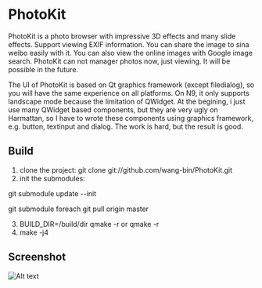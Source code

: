PhotoKit
==============

PhotoKit is a photo browser with impressive 3D effects and many slide effects. Support viewing EXIF information.
You can share the image to sina weibo easily with it.
You can also view the online images with Google image search.
PhotoKit can not manager photos now, just viewing. It will be possible in the future.


The UI of PhotoKit is based on Qt graphics framework (except filedialog), so you will have the same experience on all platforms. On N9, it only supports landscape mode because the limitation of QWidget. At the begining, i just use many QWidget based components, but they are very ugly on Harmattan, so I have to wrote these components using graphics framework, e.g. button, textinput and dialog. The work is hard, but the result is good.

Build
------
1. clone the project: git clone git://github.com/wang-bin/PhotoKit.git
2. init the submodules:

  git submodule update --init
  
  git  submodule foreach git pull origin master
  
3. BUILD_DIR=/build/dir qmake -r or qmake -r
4. make -j4


Screenshot
-------

![Alt text](https://github.com/wang-bin/PhotoKit/raw/master/screenshot/Screenshot-854x480.png "desktop version")
